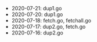 * 2020-07-21: dup1.go
* 2020-07-20: dup1.go
* 2020-07-18: fetch.go, fetchall.go
* 2020-07-17: dup2.go, fetch.go
* 2020-07-16: dup2.go
